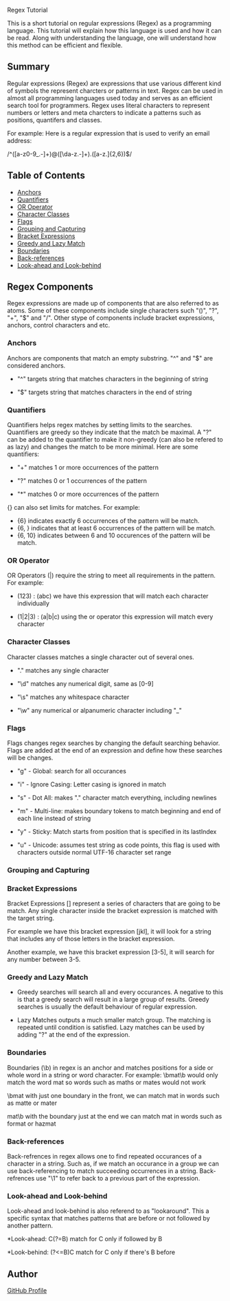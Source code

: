 Regex Tutorial

This is a short tutorial on regular expressions (Regex) as a programming language. This tutorial will explain how this language is used and how it can be read. Along with understanding the language, one will understand how this method can be efficient and flexible. 

## Summary

Regular expressions (Regex) are expressions that use various different kind of symbols the represent charcters or patterns in text. Regex can be used in almost all  programming languages used today and serves as an efficient search tool for programmers. Regex uses literal characters to represent numbers or letters and meta charcters to indicate a patterns such as positions, quantifers and classes.

For example: 
Here is a regular expression that is used to verify an email address:

/^([a-z0-9_\.-]+)@([\da-z\.-]+)\.([a-z\.]{2,6})$/

## Table of Contents

- [Anchors](#anchors)
- [Quantifiers](#quantifiers)
- [OR Operator](#or-operator)
- [Character Classes](#character-classes)
- [Flags](#flags)
- [Grouping and Capturing](#grouping-and-capturing)
- [Bracket Expressions](#bracket-expressions)
- [Greedy and Lazy Match](#greedy-and-lazy-match)
- [Boundaries](#boundaries)
- [Back-references](#back-references)
- [Look-ahead and Look-behind](#look-ahead-and-look-behind)

## Regex Components
Regex expressions are made up of components that are also referred to as atoms. Some of these components include single characters such "()", "?", "+", "$" and "/". Other stype of components include bracket expressions, anchors, control characters and etc. 

### Anchors
Anchors are components that match an empty substring.
"^" and "$" are considered anchors.

* "^" targets string that matches characters in the beginning of string

* "$" targets string that matches characters in the end of string

### Quantifiers
Quantifiers helps regex matches by setting limits to the searches. Quantifiers are greedy so they indicate that the match be maximal. A "?" can be added to the quantifier to make it non-greedy (can also be refered to as lazy) and changes the match to be more minimal. 
Here are some quantifiers: 

* "+" matches 1 or more occurrences of the pattern

* "?" matches 0 or 1 occurrences of the pattern 

* "*" matches 0 or more occurrences of the pattern

{} can also set limits for matches. For example:
* {6} indicates exactly 6 occurrences of the pattern will be match. 
* {6, } indicates that at least 6 occurrences of the pattern will be match.
* {6, 10} indicates between 6 and 10 occurences of the pattern will be match. 

### OR Operator
OR Operators (|) require the string to meet all requirements in the pattern. For example: 

* (123) : (abc) we have this expression that will match each character individually 

* (1|2|3) : (a|b|c) using the or operator this expression will match every character 

### Character Classes
Character classes matches a single character out of several ones. 

* "." matches any single character 

* "\d" matches any numerical digit, same as [0-9]

* "\s" matches any whitespace character 

* "\w" any numerical or alpanumeric character including "_"

### Flags
Flags changes regex searches by changing the default searching behavior. Flags are added at the end of an expression and define how these searches will be changes. 

* "g" - Global: search for all occurances 

* "i" - Ignore Casing: Letter casing is ignored in match

* "s" - Dot All: makes "." character match everything, including newlines

* "m" - Multi-line: makes boundary tokens to match beginning and end of each line instead of string 

* "y" - Sticky: Match starts from position that is specified in its lastIndex

* "u" - Unicode: assumes test string as code points, this flag is used with characters outside normal UTF-16 character set range

### Grouping and Capturing

### Bracket Expressions

Bracket Expressions [] represent a series of characters that are going to be match. Any single character inside the bracket expression is matched with the target string.

For example we have this bracket expression [jkl], it will look for a string that includes any of those letters in the bracket expression. 

Another example, we have this bracket expression [3-5], it will search for any number between 3-5. 

### Greedy and Lazy Match
* Greedy searches will search all and every occurances. A negative to this is that a greedy search will result in a large group of results. Greedy searches is usually the default behaviour of regular expression. 

* Lazy Matches outputs a much smaller match group. The matching is repeated until condition is satisfied. Lazy matches can be used by adding "?" at the end of the expression. 

### Boundaries
Boundaries (\b) in regex is an anchor and matches positions for a side or whole word in a string or word character. For example:
\bmat\b would only match the word mat so words such as maths or mates would not work

\bmat with just one boundary in the front, we can match mat in words such as matte or mater

mat\b with the boundary just at the end we can match mat in words such as format or hazmat 

### Back-references
Back-refrences in regex allows one to find repeated occurances of a character in a string. Such as, if we match an occurance in a group we can use back-referencing to match succeeding occurrences in a string. Back-refrences use "\1" to refer back to a previous part of the expression.

### Look-ahead and Look-behind
Look-ahead and look-behind is also referend to as "lookaround". This a specific syntax that matches patterns that are before or not followed by another pattern.

*Look-ahead: 
C(?=B) match for C only if followed by B

*Look-behind:
(?<=B)C match for C only if there's B before

## Author

[GitHub Profile](https://github.com/Celeste3140)
